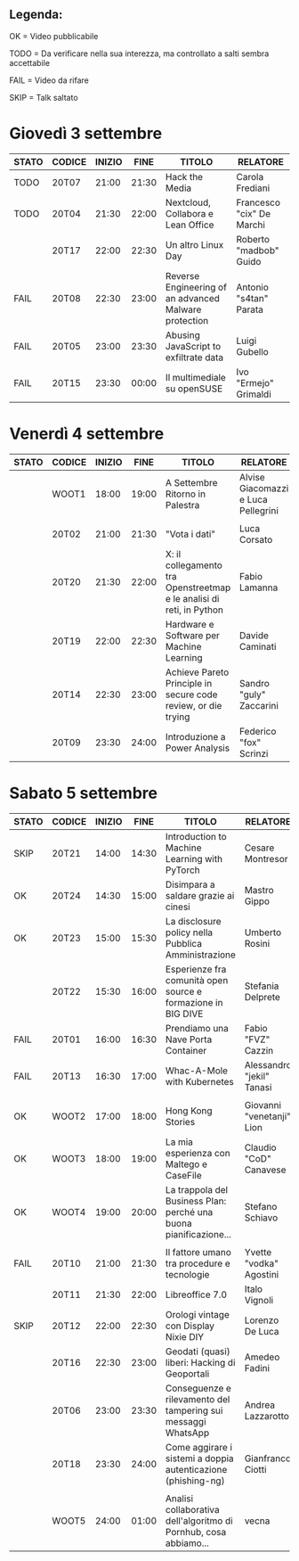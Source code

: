 ## Legenda:

OK = Video pubblicabile

TODO = Da verificare nella sua interezza, ma controllato a salti sembra accettabile

FAIL = Video da rifare

SKIP = Talk saltato

# Giovedì 3 settembre

| STATO | CODICE | INIZIO | FINE  | TITOLO                                                               | RELATORE                            |
|-------|--------|--------|-------|----------------------------------------------------------------------|-------------------------------------|
| TODO  | 20T07  | 21:00  | 21:30 | Hack the Media                                                       | Carola Frediani                     |
| TODO  | 20T04  | 21:30  | 22:00 | Nextcloud, Collabora e Lean Office                                   | Francesco "cix" De Marchi           |
|       | 20T17  | 22:00  | 22:30 | Un altro Linux Day                                                   | Roberto "madbob" Guido              |
| FAIL  | 20T08  | 22:30  | 23:00 | Reverse Engineering of an advanced Malware protection                | Antonio "s4tan" Parata              |
| FAIL  | 20T05  | 23:00  | 23:30 | Abusing JavaScript to exfiltrate data                                | Luigi Gubello                       |
| FAIL  | 20T15  | 23:30  | 00:00 | Il multimediale su openSUSE                                          | Ivo "Ermejo" Grimaldi               |


# Venerdì 4 settembre

| STATO | CODICE | INIZIO | FINE  | TITOLO                                                               | RELATORE                            |
|-------|--------|--------|-------|----------------------------------------------------------------------|-------------------------------------|
|       | WOOT1  | 18:00  | 19:00 | A Settembre Ritorno in Palestra                                      | Alvise Giacomazzi e Luca Pellegrini |
|       |        |        |       |                                                                      |                                     |
|       | 20T02  | 21:00  | 21:30 | "Vota i dati"                                                        | Luca Corsato                        |
|       | 20T20  | 21:30  | 22:00 | X: il collegamento tra Openstreetmap e le analisi di reti, in Python | Fabio Lamanna                       |
|       | 20T19  | 22:00  | 22:30 | Hardware e Software per Machine Learning                             | Davide Caminati                     |
|       | 20T14  | 22:30  | 23:00 | Achieve Pareto Principle in secure code review, or die trying        | Sandro "guly" Zaccarini             |                                     |       | 20T03  | 23:00  | 23:30 | Interrogare i linked open data (e Wikidata) con SPARQL               | Lorenzo Losa                        |
|       | 20T09  | 23:30  | 24:00 | Introduzione a Power Analysis                                        | Federico "fox" Scrinzi              |


# Sabato 5 settembre

| STATO | CODICE | INIZIO | FINE  | TITOLO                                                               | RELATORE                            |
|-------|--------|--------|-------|----------------------------------------------------------------------|-------------------------------------|
| SKIP  | 20T21  | 14:00  | 14:30 | Introduction to Machine Learning with PyTorch                        | Cesare Montresor                    |
| OK    | 20T24  | 14:30  | 15:00 | Disimpara a saldare grazie ai cinesi                                 | Mastro Gippo                        |
| OK    | 20T23  | 15:00  | 15:30 | La disclosure policy nella Pubblica Amministrazione                  | Umberto Rosini                      |
|       | 20T22  | 15:30  | 16:00 | Esperienze fra comunità open source e formazione in BIG DIVE         | Stefania Delprete                   |
| FAIL  | 20T01  | 16:00  | 16:30 | Prendiamo una Nave Porta Container                                   | Fabio "FVZ" Cazzin                  |
| FAIL  | 20T13  | 16:30  | 17:00 | Whac-A-Mole with Kubernetes                                          | Alessandro "jekil" Tanasi           |
|       |        |        |       |                                                                      |                                     |
| OK    | WOOT2  | 17:00  | 18:00 | Hong Kong Stories                                                    | Giovanni "venetanji" Lion           |
| OK    | WOOT3  | 18:00  | 19:00 | La mia esperienza con Maltego e CaseFile                             | Claudio "CoD" Canavese              |
| OK    | WOOT4  | 19:00  | 20:00 | La trappola del Business Plan: perché una buona pianificazione...    | Stefano Schiavo                     |
|       |        |        |       |                                                                      |                                     |
| FAIL  | 20T10  | 21:00  | 21:30 | Il fattore umano tra procedure e tecnologie                          | Yvette "vodka" Agostini             |
|       | 20T11  | 21:30  | 22:00 | Libreoffice 7.0                                                      | Italo Vignoli                       |
| SKIP  | 20T12  | 22:00  | 22:30 | Orologi vintage con Display Nixie DIY                                | Lorenzo De Luca                     |
|       | 20T16  | 22:30  | 23:00 | Geodati (quasi) liberi: Hacking di Geoportali                        | Amedeo Fadini                       |
|       | 20T06  | 23:00  | 23:30 | Conseguenze e rilevamento del tampering sui messaggi WhatsApp        | Andrea Lazzarotto                   |
|       | 20T18  | 23:30  | 24:00 |  	Come aggirare i sistemi a doppia autenticazione (phishing-ng)      | Gianfranco Ciotti                   |
|       |        |        |       |                                                                      |                                     |
|       | WOOT5  | 24:00  | 01:00 | Analisi collaborativa dell'algoritmo di Pornhub, cosa abbiamo...     | vecna                               |
